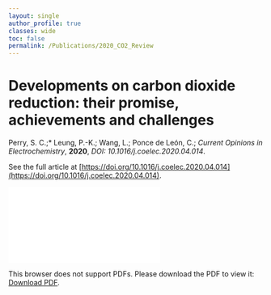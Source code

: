 ```yaml
---
layout: single
author_profile: true
classes: wide
toc: false
permalink: /Publications/2020_CO2_Review
---
```


# Developments on carbon dioxide reduction: their promise, achievements and challenges

Perry, S. C.;* Leung, P.-K.; Wang, L.; Ponce de León, C.; *Current Opinions in Electrochemistry*, **2020**, *DOI: 10.1016/j.coelec.2020.04.014*. 

See the full article at [https://doi.org/10.1016/j.coelec.2020.04.014](https://doi.org/10.1016/j.coelec.2020.04.014).

<object data="/images/paperPDFs/Developments on carbon dioxide reduction.pdf" type="application/pdf" width="100%" height="100%">
    <embed src="/images/paperPDFs/Developments on carbon dioxide reduction.pdf">
        <p>This browser does not support PDFs. Please download the PDF to view it: <a href="/images/paperPDFs/Developments on carbon dioxide reduction.pdf">Download PDF</a>.</p>
    </embed>
</object>